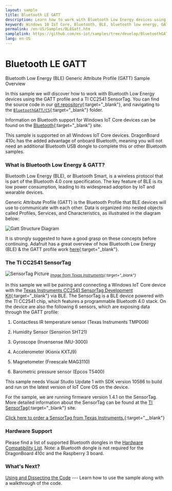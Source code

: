 ```yaml
---
layout: sample
title: Bluetooth LE GATT
description: Learn how to work with Bluetooth Low Energy devices using the GATT profile and a TI CC2541 SensorTag.
keyword: Windows 10 IoT Core, Bluetooth, BLE, bluetooth low energy, GATT
permalink: /en-US/Samples/BLEGatt.htm
samplelink: https://github.com/ms-iot/samples/tree/develop/BluetoothGATT/CS
lang: en-US
---
```



# Bluetooth LE GATT 


Bluetooth Low Energy (BLE) Generic Attribute Profile (GATT) Sample Overview

In this sample we will discover how to work with Bluetooth Low Energy devices using the GATT profile and a TI CC2541 SensorTag. You can find the source code in our [git repository](https://github.com/ms-iot/samples){:target="_blank"}, and navigating to the [`BluetoothGATT/CS`](https://github.com/ms-iot/samples/tree/develop/BluetoothGATT/CS){:target="_blank"} folder.

Information on Bluetooth support for Windows IoT Core devices can be found on the [Bluetooth]({{site.baseurl}}/{{page.lang}}/Docs/Bluetooth.htm){:target="_blank"} site.

This sample is supported on all Windows IoT Core devices. DragonBoard 410c has the added advantage of onboard Bluetooth, meaning you will not need an additional Bluetooth USB dongle to complete this or other Bluetooth samples.

### What is Bluetooth Low Energy & GATT?
Bluetooth Low Energy (BLE), or Bluetooth Smart, is a wireless protocol that is part of the Bluetooth 4.0 core specification. The key feature of BLE is its low power consumption, leading to its widespread adoption by IoT and wearable devices.

Generic Attribute Profile (GATT) is the Bluetooth Profile that BLE devices will use to communicate with each other. Data is organized into nested objects called Profiles, Services, and Characteristics, as illustrated in the diagram below:

![Gatt Structure Diagram]({{site.baseurl}}/Resources/images/BLEGatt/GattDiagram.png)

It is strongly suggested to have a good grasp on these concepts before continuing. Adafruit has a great overview of how Bluetooth Low Energy (BLE) & the GATT profile work [here](https://learn.adafruit.com/introduction-to-bluetooth-low-energy/introduction){:target="_blank"}.

### The TI CC2541 SensorTag

![SensorTag Picture]({{site.baseurl}}/Resources/images/BLEGatt/SensorTag_with_iPad.jpg)
<sub>*[Image from Texas Instruments](http://processors.wiki.ti.com/index.php/File:SensorTag_with_iPad.jpg){:target="_blank"}*</sub>

In this sample we will be pairing and connecting a Windows IoT Core device with the [Texas Instruments CC2541 SensorTag Development Kit](http://www.ti.com/tool/cc2541dk-sensor){:target="_blank"} via BLE. The SensorTag is a BLE device powered with the TI CC2541 chip, which features a programmable Bluetooth 4.0 stack. On the device are also the following 6 sensors, which are exposing data through the GATT profile:

1. Contactless IR temperature sensor (Texas Instruments TMP006)

2. Humidity Sensor (Sensirion SHT21)

3. Gyroscope (Invensense IMU-3000)

4. Accelerometer (Kionix KXTJ9)

5. Magnetometer (Freescale MAG3110)

6. Barometric pressure sensor (Epcos T5400)

This sample needs Visual Studio Update 1 with SDK version 10586 to build and run on the latest version of IoT Core OS on the device.

For the sample, we are running firmware version 1.4.1 on the SensorTag. More detailed information about the SensorTag can be found at the [TI SensorTag](http://processors.wiki.ti.com/index.php/SensorTag_User_Guide){:target="_blank"} site.

[Click here to order a SensorTag from Texas Instruments.](http://www.ti.com/tool/cc2650stk#buy){:target="__blank"}

### Hardware Support

Please find a list of supported Bluetooth dongles in the [Hardware Compatibility List]({{site.baseurl}}/{{page.lang}}/Docs/HardwareCompatList.htm#Bluetooth-Dongles). Note: a Bluetooth dongle is not required for the DragonBoard 410c and the Raspberry 3 board.

### What's Next?

[Using and Dissecting the Code]({{site.baseurl}}/Samples/BLEGatt2.htm) --- Learn how to use the sample along with a walkthrough of the code.
